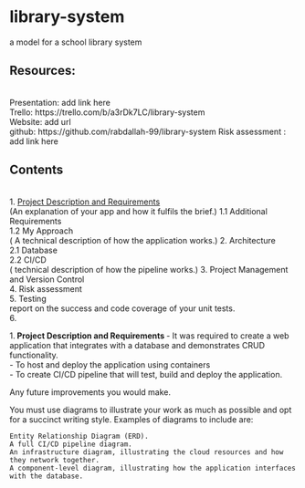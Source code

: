 # library-system <br>
a model for a school library system <br>
<h2> Resources: </h2><br>
Presentation: add link here <br>
Trello: https://trello.com/b/a3rDk7LC/library-system <br>
Website:   add url <br>
github: https://github.com/rabdallah-99/library-system
Risk assessment : add link here <br>

<h2> Contents </h2> <br>
1. <a href="#C1">Project Description and Requirements </a> <br> (An explanation of your app and how it fulfils the brief.)
   1.1 Additional Requirements <br>
   1.2 My Approach  <br> ( A technical description of how the application works.)
2. Architecture <br>
   2.1 Database <br>
   2.2 CI/CD  <br> ( technical description of how the pipeline works.)
3. Project Management and Version Control <br>
4. Risk assessment <br>
5. Testing  <br>  report on the success and code coverage of your unit tests. <br>
6. 

1.<b id=C1> Project Description and Requirements </b>
    - It was required to create a web application that integrates with a database and demonstrates CRUD functionality.<br>
    - To host and deploy the application using containers <br>
    - To create CI/CD pipeline that will test, build and deploy the application. <br>


Any future improvements you would make.

You must use diagrams to illustrate your work as much as possible and opt for a succinct writing style. Examples of diagrams to include are:

    Entity Relationship Diagram (ERD).
    A full CI/CD pipeline diagram.
    An infrastructure diagram, illustrating the cloud resources and how they network together.
    A component-level diagram, illustrating how the application interfaces with the database.

